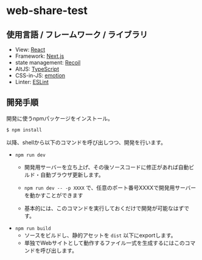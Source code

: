 web-share-test
====

## 使用言語 / フレームワーク / ライブラリ

- View: [React](https://ja.reactjs.org/)
- Framework: [Next.js](https://nextjs.org/)
- state management: [Recoil](https://recoiljs.org/)
- AltJS: [TypeScript](https://www.typescriptlang.org/)
- CSS-in-JS: [emotion](https://github.com/emotion-js/emotion)
- Linter: [ESLint](https://eslint.org/)

## 開発手順

開発に使うnpmパッケージをインストール。

```bash
$ npm install
```

以降、shellから以下のコマンドを呼び出しつつ、開発を行います。

- `npm run dev`
  - 開発用サーバーを立ち上げ、その後ソースコードに修正があれば自動ビルド・自動ブラウザ更新します。
  - `npm run dev -- -p XXXX` で、任意のポート番号XXXXで開発用サーバーを動かすことができます

  - 基本的には、このコマンドを実行しておくだけで開発が可能なはずです。
- `npm run build`
  - ソースをビルドし、静的アセットを `dist` 以下にexportします。
  - 単独でWebサイトとして動作するファイル一式を生成するにはこのコマンドを呼び出します。
